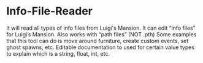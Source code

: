 # Info-File-Reader
It will read all types of info files from Luigi's Mansion.
It can edit “info files” for Luigi’s Mansion. Also works with “path files” (NOT .pth) Some examples that this tool can do is move around furniture, create custom events, set ghost spawns, etc.
Editable documentation to used for certain value types to explain which is a string, float, int, etc.
